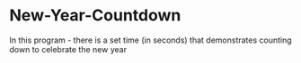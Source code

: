 # New-Year-Countdown

In this program - there is a set time (in seconds) that demonstrates counting down to celebrate the new year
